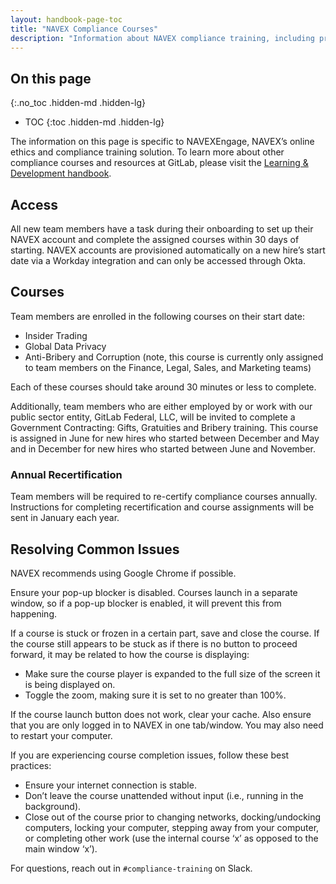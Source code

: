 ```yaml
---
layout: handbook-page-toc
title: "NAVEX Compliance Courses"
description: "Information about NAVEX compliance training, including processes, course info, and FAQ"
---
```


## On this page
{:.no_toc .hidden-md .hidden-lg}

- TOC
{:toc .hidden-md .hidden-lg}

The information on this page is specific to NAVEXEngage, NAVEX’s online ethics and compliance training solution. To learn more about other compliance courses and resources at GitLab, please visit the [Learning & Development handbook](https://about.gitlab.com/handbook/people-group/learning-and-development/compliance-courses/).

## Access

All new team members have a task during their onboarding to set up their NAVEX account and complete the assigned courses within 30 days of starting. NAVEX accounts are provisioned automatically on a new hire’s start date via a Workday integration and can only be accessed through Okta.

## Courses

Team members are enrolled in the following courses on their start date:



* Insider Trading
* Global Data Privacy
* Anti-Bribery and Corruption (note, this course is currently only assigned to team members on the Finance, Legal, Sales, and Marketing teams)

Each of these courses should take around 30 minutes or less to complete.

Additionally, team members who are either employed by or work with our public sector entity, GitLab Federal, LLC, will be invited to complete a Government Contracting: Gifts, Gratuities and Bribery training. This course is assigned in June for new hires who started between December and May and in December for new hires who started between June and November.

### Annual Recertification

Team members will be required to re-certify compliance courses annually. Instructions for completing recertification and course assignments will be sent in January each year.

## Resolving Common Issues

NAVEX recommends using Google Chrome if possible.

Ensure your pop-up blocker is disabled. Courses launch in a separate window, so if a pop-up blocker is enabled, it will prevent this from happening.

If a course is stuck or frozen in a certain part, save and close the course. If the course still appears to be stuck as if there is no button to proceed forward, it may be related to how the course is displaying:

* Make sure the course player is expanded to the full size of the screen it is being displayed on.
* Toggle the zoom, making sure it is set to no greater than 100%.

If the course launch button does not work, clear your cache. Also ensure that you are only logged in to NAVEX in one tab/window. You may also need to restart your computer.

If you are experiencing course completion issues, follow these best practices:

* Ensure your internet connection is stable.
* Don’t leave the course unattended without input (i.e., running in the background).
* Close out of the course prior to changing networks, docking/undocking computers, locking your computer, stepping away from your computer, or completing other work (use the internal course ‘x’ as opposed to the main window ‘x’).

For questions, reach out in `#compliance-training` on Slack.
